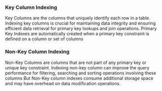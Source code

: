 ### Key Column Indexing
Key Columns are the columns that uniquely identify each row in a table. Indexing key columns is crucial for maintaining data integrity and ensuring efficient data retrieval for primary key lookups and join operations.
Primary Key Indexes are automatically created when a primary key constraint is defined on a column or set of columns

### Non-Key Column Indexing
Non-Key Columns are columns that are not part of any primary key or unique key constraint. Indexing non-key column can improve the query performance for filtering, searching and sorting operations involving these columns
But Non-Key column indexes consume additional storage space and may have overhead on data modification operations.


